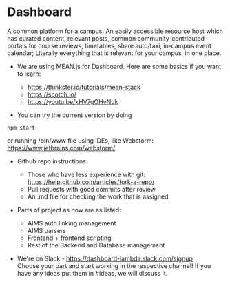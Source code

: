 # Dashboard
A common platform for a campus.
An easily accessible resource host which has curated content, relevant posts, common community-contributed portals for course reviews, timetables, share auto/taxi, in-campus event calendar; Literally everything that is relevant for your campus, in one place. 


* We are using MEAN.js for Dashboard.
    Here are some basics if you want to learn:
     - https://thinkster.io/tutorials/mean-stack
     - https://scotch.io/
     - https://youtu.be/kHV7gOHvNdk

* You can try the current version by doing 

```
npm start
```
or running /bin/www file using IDEs, like Webstorm: https://www.jetbrains.com/webstorm/


* Github repo instructions:
     - Those who have less experience with git: https://help.github.com/articles/fork-a-repo/
     - Pull requests with good commits after review
     - An .md file for checking the work that is assigned.

*  Parts of project as now are as listed:
    - AIMS auth linking management
    - AIMS parsers
    - Frontend + frontend scripting
    - Rest of the Backend and Database management

*  We're on Slack - https://dashboard-lambda.slack.com/signup  
	Choose your part and start working in the respective channel! If you have any ideas put them in #ideas, we will discuss it.
